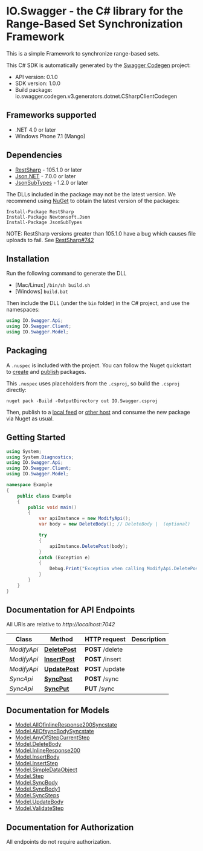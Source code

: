 # IO.Swagger - the C# library for the Range-Based Set Synchronization Framework

This is a simple Framework to synchronize range-based sets.

This C# SDK is automatically generated by the [Swagger Codegen](https://github.com/swagger-api/swagger-codegen) project:

- API version: 0.1.0
- SDK version: 1.0.0
- Build package: io.swagger.codegen.v3.generators.dotnet.CSharpClientCodegen

<a name="frameworks-supported"></a>
## Frameworks supported
- .NET 4.0 or later
- Windows Phone 7.1 (Mango)

<a name="dependencies"></a>
## Dependencies
- [RestSharp](https://www.nuget.org/packages/RestSharp) - 105.1.0 or later
- [Json.NET](https://www.nuget.org/packages/Newtonsoft.Json/) - 7.0.0 or later
- [JsonSubTypes](https://www.nuget.org/packages/JsonSubTypes/) - 1.2.0 or later

The DLLs included in the package may not be the latest version. We recommend using [NuGet](https://docs.nuget.org/consume/installing-nuget) to obtain the latest version of the packages:
```
Install-Package RestSharp
Install-Package Newtonsoft.Json
Install-Package JsonSubTypes
```

NOTE: RestSharp versions greater than 105.1.0 have a bug which causes file uploads to fail. See [RestSharp#742](https://github.com/restsharp/RestSharp/issues/742)

<a name="installation"></a>
## Installation
Run the following command to generate the DLL
- [Mac/Linux] `/bin/sh build.sh`
- [Windows] `build.bat`

Then include the DLL (under the `bin` folder) in the C# project, and use the namespaces:
```csharp
using IO.Swagger.Api;
using IO.Swagger.Client;
using IO.Swagger.Model;
```
<a name="packaging"></a>
## Packaging

A `.nuspec` is included with the project. You can follow the Nuget quickstart to [create](https://docs.microsoft.com/en-us/nuget/quickstart/create-and-publish-a-package#create-the-package) and [publish](https://docs.microsoft.com/en-us/nuget/quickstart/create-and-publish-a-package#publish-the-package) packages.

This `.nuspec` uses placeholders from the `.csproj`, so build the `.csproj` directly:

```
nuget pack -Build -OutputDirectory out IO.Swagger.csproj
```

Then, publish to a [local feed](https://docs.microsoft.com/en-us/nuget/hosting-packages/local-feeds) or [other host](https://docs.microsoft.com/en-us/nuget/hosting-packages/overview) and consume the new package via Nuget as usual.

<a name="getting-started"></a>
## Getting Started

```csharp
using System;
using System.Diagnostics;
using IO.Swagger.Api;
using IO.Swagger.Client;
using IO.Swagger.Model;

namespace Example
{
    public class Example
    {
        public void main()
        {
            var apiInstance = new ModifyApi();
            var body = new DeleteBody(); // DeleteBody |  (optional) 

            try
            {
                apiInstance.DeletePost(body);
            }
            catch (Exception e)
            {
                Debug.Print("Exception when calling ModifyApi.DeletePost: " + e.Message );
            }
        }
    }
}
```

<a name="documentation-for-api-endpoints"></a>
## Documentation for API Endpoints

All URIs are relative to *http://localhost:7042*

Class | Method | HTTP request | Description
------------ | ------------- | ------------- | -------------
*ModifyApi* | [**DeletePost**](docs/ModifyApi.md#deletepost) | **POST** /delete | 
*ModifyApi* | [**InsertPost**](docs/ModifyApi.md#insertpost) | **POST** /insert | 
*ModifyApi* | [**UpdatePost**](docs/ModifyApi.md#updatepost) | **POST** /update | 
*SyncApi* | [**SyncPost**](docs/SyncApi.md#syncpost) | **POST** /sync | 
*SyncApi* | [**SyncPut**](docs/SyncApi.md#syncput) | **PUT** /sync | 

<a name="documentation-for-models"></a>
## Documentation for Models

 - [Model.AllOfinlineResponse200Syncstate](docs/AllOfinlineResponse200Syncstate.md)
 - [Model.AllOfsyncBodySyncstate](docs/AllOfsyncBodySyncstate.md)
 - [Model.AnyOfStepCurrentStep](docs/AnyOfStepCurrentStep.md)
 - [Model.DeleteBody](docs/DeleteBody.md)
 - [Model.InlineResponse200](docs/InlineResponse200.md)
 - [Model.InsertBody](docs/InsertBody.md)
 - [Model.InsertStep](docs/InsertStep.md)
 - [Model.SimpleDataObject](docs/SimpleDataObject.md)
 - [Model.Step](docs/Step.md)
 - [Model.SyncBody](docs/SyncBody.md)
 - [Model.SyncBody1](docs/SyncBody1.md)
 - [Model.SyncSteps](docs/SyncSteps.md)
 - [Model.UpdateBody](docs/UpdateBody.md)
 - [Model.ValidateStep](docs/ValidateStep.md)

<a name="documentation-for-authorization"></a>
## Documentation for Authorization

All endpoints do not require authorization.
